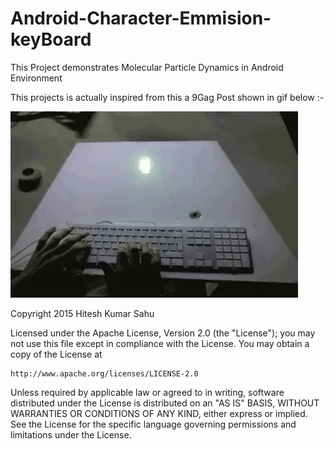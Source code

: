 # Android-Character-Emmision-keyBoard
This Project demonstrates Molecular Particle Dynamics in Android Environment

This projects is actually inspired from this a 9Gag Post shown in gif below :-

![Alt text](https://github.com/hiteshsahu/Android-Character-Emmision-keyBoard/blob/master/Gif/inspiration.gif "inspiration")



Copyright 2015 Hitesh Kumar Sahu

Licensed under the Apache License, Version 2.0 (the "License");
you may not use this file except in compliance with the License.
You may obtain a copy of the License at

    http://www.apache.org/licenses/LICENSE-2.0

Unless required by applicable law or agreed to in writing, software
distributed under the License is distributed on an "AS IS" BASIS,
WITHOUT WARRANTIES OR CONDITIONS OF ANY KIND, either express or implied.
See the License for the specific language governing permissions and
limitations under the License.
